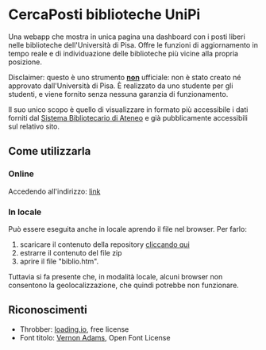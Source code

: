# CercaPosti biblioteche UniPi
Una webapp che mostra in unica pagina una dashboard con i posti liberi nelle biblioteche dell'Università di Pisa. Offre le funzioni di aggiornamento in tempo reale e di individuazione delle biblioteche più vicine alla propria posizione.

Disclaimer: questo è uno strumento <b><u>non</u></b> ufficiale: non è stato creato né approvato dall'Università di Pisa. È realizzato da uno studente per gli studenti, e viene fornito senza nessuna garanzia di funzionamento.

Il suo unico scopo è quello di visualizzare in formato più accessibile i dati forniti dal [Sistema Bibliotecario di Ateneo](https://www.sba.unipi.it/) e già pubblicamente accessibili sul relativo sito.

## Come utilizzarla

### Online
Accedendo all'indirizzo: [link](https://www.aleantonelli.altervista.org/CercaPosti/biblio.htm)

### In locale
Può essere eseguita anche in locale aprendo il file nel browser. Per farlo:
1. scaricare il contenuto della repository [cliccando qui](https://github.com/alessandro-antonelli/CercaPosti-biblioteche-UniPi/archive/refs/heads/main.zip)
2. estrarre il contenuto del file zip
3. aprire il file "biblio.htm".

<!-- _oppure:_

* Per la piattaforma Windows è disponibile un installer: per scaricarlo [cliccare qui](httpppppppppppppppppppppppppppppppppp) e poi seguire la procedura guidata. -->

Tuttavia si fa presente che, in modalità locale, alcuni browser non consentono la geolocalizzazione, che quindi potrebbe non funzionare.

## Riconoscimenti
* Throbber: <a href="https://loading.io/asset/475308" target="_blank">loading.io</a>, free license
* Font titolo: <a href="https://fonts.google.com/specimen/Francois+One" target="_blank">Vernon Adams</a>, Open Font License